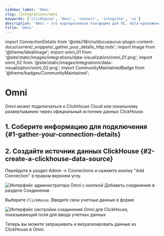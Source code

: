 ```yaml
---
sidebar_label: 'Omni'
slug: /integrations/omni
keywords: ['clickhouse', 'Omni', 'connect', 'integrate', 'ui']
description: 'Omni — это корпоративная платформа для BI, data-приложений и встроенной аналитики, которая помогает вам исследовать и делиться инсайтами в реальном времени.'
title: 'Omni'
---
```


import ConnectionDetails from '@site/i18n/ru/docusaurus-plugin-content-docs/current/_snippets/_gather_your_details_http.mdx';
import Image from '@theme/IdealImage';
import omni_01 from '@site/static/images/integrations/data-visualization/omni_01.png';
import omni_02 from '@site/static/images/integrations/data-visualization/omni_02.png';
import CommunityMaintainedBadge from '@theme/badges/CommunityMaintained';


# Omni

<CommunityMaintainedBadge/>

Omni может подключаться к ClickHouse Cloud или локальному развертыванию через официальный источник данных ClickHouse.

## 1. Соберите информацию для подключения {#1-gather-your-connection-details}

<ConnectionDetails />

## 2. Создайте источник данных ClickHouse {#2-create-a-clickhouse-data-source}

Перейдите в раздел Admin -> Connections и нажмите кнопку "Add Connection" в правом верхнем углу.

<Image size="lg" img={omni_01} alt="Интерфейс администратора Omni с кнопкой Добавить соединение в разделе Соединения" border />
<br/>

Выберите `ClickHouse`. Введите свои учетные данные в форме.

<Image size="lg" img={omni_02} alt="Интерфейс настройки соединения Omni для ClickHouse, показывающий поля для ввода учетных данных" border />
<br/>

Теперь вы можете запрашивать и визуализировать данные из ClickHouse в Omni.
